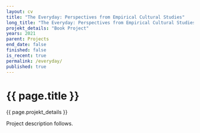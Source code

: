 ```yaml
---
layout: cv
title: "The Everyday: Perspectives from Empirical Cultural Studies"
long_title: "The Everyday: Perspectives from Empirical Cultural Studies (Book Project)"
projekt_details: "Book Project"
years: 2021
parent: Projects
end_date: false
finished: false
is_recent: true
permalink: /everyday/
published: true
---
```

<h1>{{ page.title }}</h1>
<div class="subtitle">{{ page.projekt_details }}</div>

Project description follows.

<!--
<h3 class="text-delta">Table of Contents</h3>
<ol>
{% assign sorted = site.alltag | sort: 'nav_order' %}
{% for chapter in sorted %}
  <li><a href="{{ chapter.url }}">{{ chapter.title }}</a></li>
{% endfor %}
</ol>-->